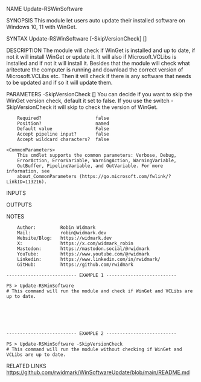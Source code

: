 ﻿
NAME
    Update-RSWinSoftware
    
SYNOPSIS
    This module let users auto update their installed software on Windows 10, 11 with WinGet.
    
    
SYNTAX
    Update-RSWinSoftware [-SkipVersionCheck] [<CommonParameters>]
    
    
DESCRIPTION
    The module will check if WinGet is installed and up to date, if not it will install WinGet or update it.
    It will also if Microsoft.VCLibs is installed and if not it will install it.
    Besides that the module will check what aritecture the computer is running and download the correct version of Microsoft.VCLibs etc.
    Then it will check if there is any software that needs to be updated and if so it will update them.
    

PARAMETERS
    -SkipVersionCheck [<SwitchParameter>]
        You can decide if you want to skip the WinGet version check, default it set to false. If you use the switch -SkipVersionCheck it will skip to check the version of WinGet.
        
        Required?                    false
        Position?                    named
        Default value                False
        Accept pipeline input?       false
        Accept wildcard characters?  false
        
    <CommonParameters>
        This cmdlet supports the common parameters: Verbose, Debug,
        ErrorAction, ErrorVariable, WarningAction, WarningVariable,
        OutBuffer, PipelineVariable, and OutVariable. For more information, see
        about_CommonParameters (https://go.microsoft.com/fwlink/?LinkID=113216). 
    
INPUTS
    
OUTPUTS
    
NOTES
    
    
        Author:         Robin Widmark
        Mail:           robin@widmark.dev
        Website/Blog:   https://widmark.dev
        X:              https://x.com/widmark_robin
        Mastodon:       https://mastodon.social/@rwidmark
		YouTube:		https://www.youtube.com/@rwidmark
        Linkedin:       https://www.linkedin.com/in/rwidmark/
        GitHub:         https://github.com/rwidmark
    
    -------------------------- EXAMPLE 1 --------------------------
    
    PS > Update-RSWinSoftware
    # This command will run the module and check if WinGet and VCLibs are up to date.
    
    
    
    
    
    
    -------------------------- EXAMPLE 2 --------------------------
    
    PS > Update-RSWinSoftware -SkipVersionCheck
    # This command will run the module without checking if WinGet and VCLibs are up to date.
    
    
    
    
    
    
    
RELATED LINKS
    https://github.com/rwidmark/WinSoftwareUpdate/blob/main/README.md


